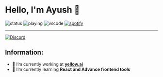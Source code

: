 # Hello, I'm Ayush 👋






![status](https://api.statusbadges.me/badge/status/581525444424368131?simple=true)
![playing](https://api.statusbadges.me/badge/playing/581525444424368131)
![vscode](https://api.statusbadges.me/badge/vscode/581525444424368131)
[![spotify](https://api.statusbadges.me/badge/spotify/581525444424368131)](https://api.statusbadges.me/openspotify/581525444424368131)<br> 
<hr>
<a href="https://discord.com/users/581525444424368131">
<img src="https://discord.c99.nl/widget/theme-2/581525444424368131.png" alt="Discord"/>
</a>



## **Information:**

- 🔭 I’m currently working at  **[yellow.ai](https://yellow.ai/)**
- 🌱 I’m currently learning  **React and Advance frontend tools**




